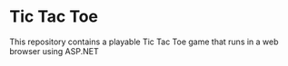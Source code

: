 # Tic Tac Toe

This repository contains a playable Tic Tac Toe game that runs in a web browser using ASP.NET
